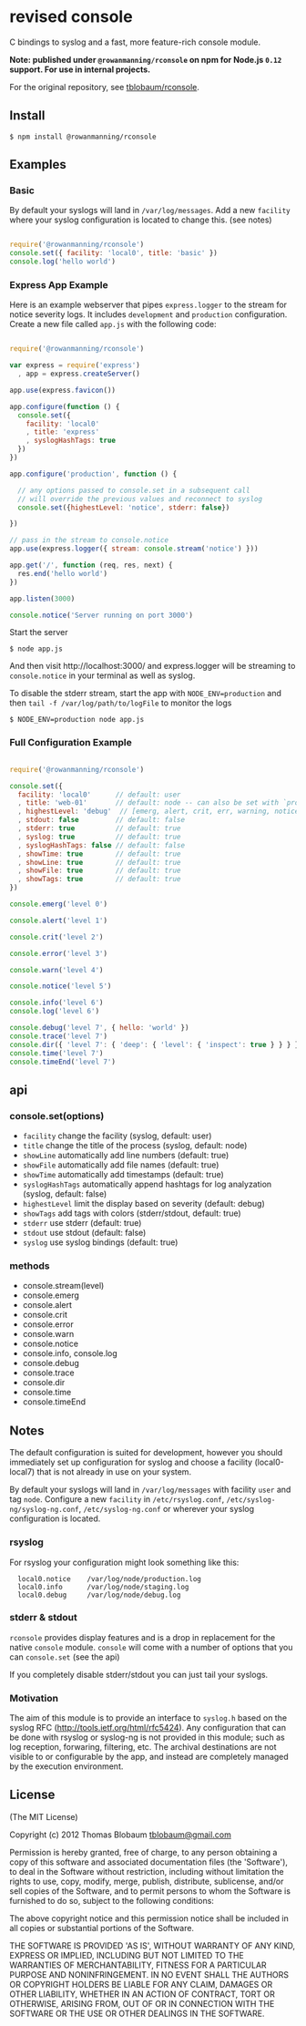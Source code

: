 
# revised console

C bindings to syslog and a fast, more feature-rich console module.

**Note: published under `@rowanmanning/rconsole` on npm for Node.js `0.12` support. For use in internal projects.**

For the original repository, see [tblobaum/rconsole](https://github.com/tblobaum/rconsole).

## Install

    $ npm install @rowanmanning/rconsole

## Examples

### Basic

By default your syslogs will land in `/var/log/messages`. Add a new `facility` where your syslog configuration is located to change this. (see notes)

```js

require('@rowanmanning/rconsole')
console.set({ facility: 'local0', title: 'basic' })
console.log('hello world')
```

### Express App Example

Here is an example webserver that pipes `express.logger` to the stream for notice severity logs. It includes `development` and `production` configuration. Create a new file called `app.js` with the following code:

```js

require('@rowanmanning/rconsole')

var express = require('express')
  , app = express.createServer()

app.use(express.favicon())

app.configure(function () {
  console.set({
    facility: 'local0'
    , title: 'express'
    , syslogHashTags: true
  })
})

app.configure('production', function () {

  // any options passed to console.set in a subsequent call
  // will override the previous values and reconnect to syslog
  console.set({highestLevel: 'notice', stderr: false})

})

// pass in the stream to console.notice
app.use(express.logger({ stream: console.stream('notice') })) 

app.get('/', function (req, res, next) {
  res.end('hello world')
})

app.listen(3000)

console.notice('Server running on port 3000')

```
Start the server

    $ node app.js

And then visit http://localhost:3000/ and express.logger will be streaming to `console.notice` in your terminal as well as syslog.

To disable the stderr stream, start the app with `NODE_ENV=production` and then `tail -f /var/log/path/to/logFile` to monitor the logs

    $ NODE_ENV=production node app.js

### Full Configuration Example

```js

require('@rowanmanning/rconsole')

console.set({
  facility: 'local0'      // default: user
  , title: 'web-01'       // default: node -- can also be set with `process.title`
  , highestLevel: 'debug'  // [emerg, alert, crit, err, warning, notice, info, debug]
  , stdout: false         // default: false
  , stderr: true          // default: true
  , syslog: true          // default: true
  , syslogHashTags: false // default: false
  , showTime: true        // default: true 
  , showLine: true        // default: true
  , showFile: true        // default: true
  , showTags: true        // default: true
})

console.emerg('level 0')

console.alert('level 1')

console.crit('level 2')

console.error('level 3')

console.warn('level 4')

console.notice('level 5')

console.info('level 6')
console.log('level 6')

console.debug('level 7', { hello: 'world' })
console.trace('level 7')
console.dir({ 'level 7': { 'deep': { 'level': { 'inspect': true } } } }, true, 5)
console.time('level 7')
console.timeEnd('level 7')

```

## api

### console.set(options)
* `facility` change the facility (syslog, default: user)
* `title` change the title of the process (syslog, default: node)
* `showLine` automatically add line numbers (default: true)
* `showFile` automatically add file names (default: true)
* `showTime` automatically add timestamps (default: true)
* `syslogHashTags` automatically append hashtags for log analyzation (syslog, default: false)
* `highestLevel` limit the display based on severity (default: debug)
* `showTags` add tags with colors (stderr/stdout, default: true)
* `stderr` use stderr (default: true) 
* `stdout` use stdout (default: false)
* `syslog` use syslog bindings (default: true)

### methods
* console.stream(level)
* console.emerg
* console.alert
* console.crit
* console.error
* console.warn
* console.notice
* console.info, console.log
* console.debug
* console.trace
* console.dir
* console.time
* console.timeEnd

## Notes

The default configuration is suited for development, however you should immediately set up configuration for syslog and choose a facility (local0-local7) that is not already in use on your system.

By default your syslogs will land in `/var/log/messages` with facility `user` and tag `node`. Configure a new `facility` in `/etc/rsyslog.conf`, `/etc/syslog-ng/syslog-ng.conf`, `/etc/syslog-ng.conf` or wherever your syslog configuration is located.

### rsyslog

For rsyslog your configuration might look something like this:

```
  local0.notice    /var/log/node/production.log
  local0.info      /var/log/node/staging.log
  local0.debug     /var/log/node/debug.log
```

### stderr & stdout
`rconsole` provides display features and is a drop in replacement for the native `console` module. `console` will come with a number of options that you can `console.set` (see the api)

If you completely disable stderr/stdout you can just tail your syslogs.

### Motivation

The aim of this module is to provide an interface to `syslog.h` based on the syslog RFC (http://tools.ietf.org/html/rfc5424). Any configuration that can be done with rsyslog or syslog-ng is not provided in this module; such as log reception, forwaring, filtering, etc. The archival destinations are not visible to or configurable by the app, and instead are completely managed by the execution environment.

## License

(The MIT License)

Copyright (c) 2012 Thomas Blobaum <tblobaum@gmail.com>

Permission is hereby granted, free of charge, to any person obtaining
a copy of this software and associated documentation files (the
'Software'), to deal in the Software without restriction, including
without limitation the rights to use, copy, modify, merge, publish,
distribute, sublicense, and/or sell copies of the Software, and to
permit persons to whom the Software is furnished to do so, subject to
the following conditions:

The above copyright notice and this permission notice shall be
included in all copies or substantial portions of the Software.

THE SOFTWARE IS PROVIDED 'AS IS', WITHOUT WARRANTY OF ANY KIND,
EXPRESS OR IMPLIED, INCLUDING BUT NOT LIMITED TO THE WARRANTIES OF
MERCHANTABILITY, FITNESS FOR A PARTICULAR PURPOSE AND NONINFRINGEMENT.
IN NO EVENT SHALL THE AUTHORS OR COPYRIGHT HOLDERS BE LIABLE FOR ANY
CLAIM, DAMAGES OR OTHER LIABILITY, WHETHER IN AN ACTION OF CONTRACT,
TORT OR OTHERWISE, ARISING FROM, OUT OF OR IN CONNECTION WITH THE
SOFTWARE OR THE USE OR OTHER DEALINGS IN THE SOFTWARE.
